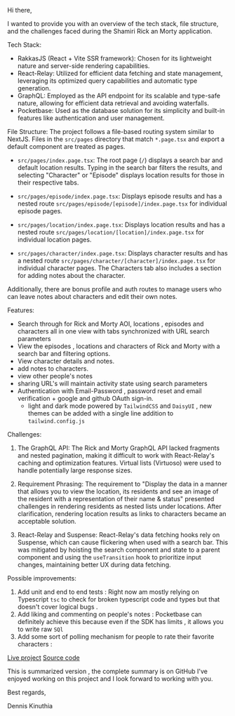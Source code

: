 

Hi there,

I wanted to provide you with an overview of the tech stack, file structure, and the challenges faced during the Shamiri Rick an Morty application.

Tech Stack:
- RakkasJS (React + Vite SSR framework): Chosen for its lightweight nature and server-side rendering capabilities.
- React-Relay: Utilized for efficient data fetching and state management, leveraging its optimized query capabilities and automatic type generation.
- GraphQL: Employed as the API endpoint for its scalable and type-safe nature, allowing for efficient data retrieval and avoiding waterfalls.
- Pocketbase: Used as the database solution for its simplicity and built-in features like authentication and user management.

File Structure:
The project follows a file-based routing system similar to NextJS. Files in the `src/pages` directory that match `*.page.tsx` and export a default component are treated as pages.

- `src/pages/index.page.tsx`: The root page (`/`) displays a search bar and default location results. Typing in the search bar filters the results, and selecting "Character" or "Episode" displays location results for those in their respective tabs.

- `src/pages/episode/index.page.tsx`: Displays episode results and has a nested route `src/pages/episode/[episode]/index.page.tsx` for individual episode pages.

- `src/pages/location/index.page.tsx`: Displays location results and has a nested route `src/pages/location/[location]/index.page.tsx` for individual location pages.

- `src/pages/character/index.page.tsx`: Displays character results and has a nested route `src/pages/character/[character]/index.page.tsx` for individual character pages. The Characters tab also includes a section for adding notes about the character.

Additionally, there are bonus profile and auth routes to manage users who can leave notes about characters and edit their own notes.

Features:
- Search through  for Rick and Morty AOI, locations , episodes and characters all in one view with tabs synchronized with URL search parameters
- View the episodes , locations and characters of Rick and Morty with a search bar and filtering options.
- View character details and notes.
- add notes to characters.
- view other people's notes
- sharing URL's will maintain activity state  using search parameters
- Authentication with Email-Password , password reset and email verification + google and github OAuth sign-in.
  - light and dark mode powered by `TailwindCSS` and `DaisyUI` , new themes can be added with a single line addition to `tailwind.config.js`


Challenges:
1. The GraphQL API: The Rick and Morty GraphQL API lacked fragments and nested pagination, making it difficult to work with React-Relay's caching and optimization features. Virtual lists (Virtuoso) were used to handle potentially large response sizes.

2. Requirement Phrasing: The requirement to "Display the data in a manner that allows you to view the location, its residents and see an image of the resident with a representation of their name & status" presented challenges in rendering residents as nested lists under locations. After clarification, rendering location results as links to characters became an acceptable solution.

3. React-Relay and Suspense: React-Relay's data fetching hooks rely on Suspense, which can cause flickering when used with a search bar. This was mitigated by hoisting the search component and state to a parent component and using the `useTransition` hook to prioritize input changes, maintaining better UX during data fetching.

Possible improvements:

1. Add unit and end to end tests : Right now am mostly relying on Typescript `tsc` to check for broken typescript code and types but that doesn't cover logical bugs .
2. Add liking and commenting on people's notes : Pocketbase can definitely achieve this because even if the SDK has limits , it allows you to write raw `SQl`  
3. Add some sort of polling mechanism for people to rate their favorite characters :

[Live project](https://shamiri-rick-and-morty-challenge.vercel.app/?st=LOCATION)
[Source code](https://github.com/tigawanna/shamiri-rick-and-morty-challenge)

This is summarized version , the complete summary is on GitHub
I've enjoyed working on this project and I look forward to working with you.


Best regards,

Dennis Kinuthia
